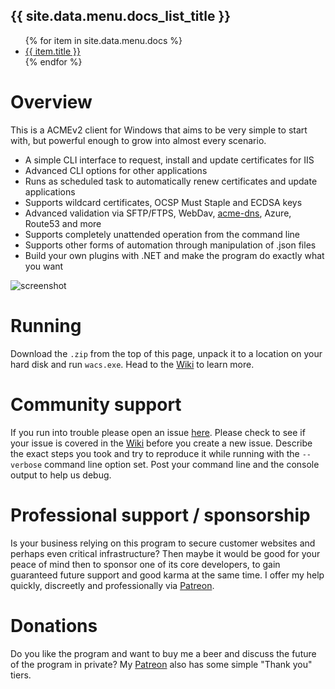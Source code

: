 <h2>{{ site.data.menu.docs_list_title }}</h2>
<ul>
   {% for item in site.data.menu.docs %}
      <li><a href="{{ item.url }}">{{ item.title }}</a></li>
   {% endfor %}
</ul>

# Overview
This is a ACMEv2 client for Windows that aims to be very simple to start with, but powerful enough to grow into almost every scenario.

- A simple CLI interface to request, install and update certificates for IIS
- Advanced CLI options for other applications
- Runs as scheduled task to automatically renew certificates and update applications
- Supports wildcard certificates, OCSP Must Staple and ECDSA keys
- Advanced validation via SFTP/FTPS, WebDav, [acme-dns](https://github.com/joohoi/acme-dns), Azure, Route53 and more
- Supports completely unattended operation from the command line
- Supports other forms of automation through manipulation of .json files
- Build your own plugins with .NET and make the program do exactly what you want

![screenshot](https://i.imgur.com/vRXYw9V.png)

# Running
Download the `.zip` from the top of this page, unpack it to a location on your hard disk and run `wacs.exe`. Head to the [Wiki](https://github.com/PKISharp/win-acme/wiki) to learn more.

# Community support
If you run into trouble please open an issue [here](https://github.com/PKISharp/win-acme/issues). Please check to see if your issue is covered in the [Wiki](https://github.com/PKISharp/win-acme/wiki) before you create a new issue. Describe the exact steps you took and try to reproduce it while running with the `--verbose` command line option set. Post your command line and the console output to help us debug.

# Professional support / sponsorship
Is your business relying on this program to secure customer websites and perhaps even critical infrastructure? Then maybe it would be good for your peace of mind then to sponsor one of its core developers, to gain guaranteed future support and good karma at the same time. I offer my help quickly, discreetly and professionally via [Patreon](https://www.patreon.com/woutertinus).

# Donations
Do you like the program and want to buy me a beer and discuss the future of the program in private? My [Patreon](https://www.patreon.com/woutertinus) also has some simple "Thank you" tiers.
